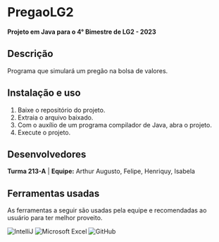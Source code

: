 # PregaoLG2
**Projeto em Java para o 4° Bimestre de LG2 - 2023**

## Descrição
Programa que simulará um pregão na bolsa de valores.

## Instalação e uso
1. Baixe o repositório do projeto. 
2. Extraia o arquivo baixado.
3. Com o auxílio de um programa compilador de Java, abra o projeto.
4. Execute o projeto.

## Desenvolvedores
**Turma 213-A** | **Equipe:** Arthur Augusto, Felipe, Henriquy, Isabela

## Ferramentas usadas
As ferramentas a seguir são usadas pela equipe e recomendadas ao usuário para ter melhor proveito.

![IntelliJ](https://img.shields.io/badge/IntelliJ-000000.svg?style=for-the-badge&logo=intellij-idea&logoColor=white)
![Microsoft Excel](https://img.shields.io/badge/Microsoft_Excel-217346?style=for-the-badge&logo=microsoft-excel&logoColor=white)
![GitHub](https://img.shields.io/badge/github-%23121011.svg?style=for-the-badge&logo=github&logoColor=white)

